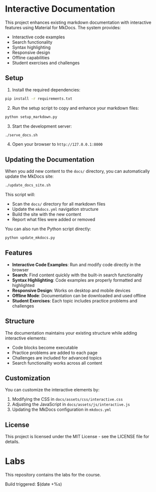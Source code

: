 # Interactive Documentation

This project enhances existing markdown documentation with interactive features using Material for MkDocs. The system provides:

- Interactive code examples
- Search functionality
- Syntax highlighting
- Responsive design
- Offline capabilities
- Student exercises and challenges

## Setup

1. Install the required dependencies:

```bash
pip install -r requirements.txt
```

2. Run the setup script to copy and enhance your markdown files:

```bash
python setup_markdown.py
```

3. Start the development server:

```bash
./serve_docs.sh
```

4. Open your browser to `http://127.0.0.1:8000`

## Updating the Documentation

When you add new content to the `docs/` directory, you can automatically update the MkDocs site:

```bash
./update_docs_site.sh
```

This script will:

- Scan the `docs/` directory for all markdown files
- Update the `mkdocs.yml` navigation structure
- Build the site with the new content
- Report what files were added or removed

You can also run the Python script directly:

```bash
python update_mkdocs.py
```

## Features

- **Interactive Code Examples**: Run and modify code directly in the browser
- **Search**: Find content quickly with the built-in search functionality
- **Syntax Highlighting**: Code examples are properly formatted and highlighted
- **Responsive Design**: Works on desktop and mobile devices
- **Offline Mode**: Documentation can be downloaded and used offline
- **Student Exercises**: Each topic includes practice problems and challenges

## Structure

The documentation maintains your existing structure while adding interactive elements:

- Code blocks become executable
- Practice problems are added to each page
- Challenges are included for advanced topics
- Search functionality works across all content

## Customization

You can customize the interactive elements by:

1. Modifying the CSS in `docs/assets/css/interactive.css`
2. Adjusting the JavaScript in `docs/assets/js/interactive.js`
3. Updating the MkDocs configuration in `mkdocs.yml`

## License

This project is licensed under the MIT License - see the LICENSE file for details.

# Labs

This repository contains the labs for the course.

Build triggered: $(date +%s)
